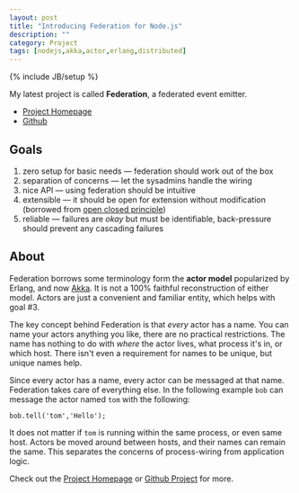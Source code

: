 ```yaml
---
layout: post
title: "Introducing Federation for Node.js"
description: ""
category: Project
tags: [nodejs,akka,actor,erlang,distributed]
---
```

{% include JB/setup %}

My latest project is called **Federation**,
a federated event emitter.

- [Project Homepage][3]
- [Github][4]

## Goals

1. zero setup for basic needs — federation should work out of the box
2. separation of concerns — let the sysadmins handle the wiring
3. nice API — using federation should be intuitive
4. extensible — it should be open for extension without modification (borrowed from [open closed principle][1])
5. reliable — failures are _okay_ but must be identifiable, back-pressure should prevent any cascading failures

## About

Federation borrows some terminology form the **actor model** popularized by Erlang, and now [Akka][2].
It is not a 100% faithful reconstruction of either model.
Actors are just a convenient and familiar entity, which helps with goal #3.

The key concept behind Federation is that _every_ actor has a name.
You can name your actors anything you like, there are no practical restrictions.
The name has nothing to do with _where_ the actor lives, what process it's in, or which host.
There isn't even a requirement for names to be unique, but unique names help.

Since every actor has a name, every actor can be messaged at that name.
Federation takes care of everything else.
In the following example `bob` can message the actor named `tom` with the following:

    bob.tell('tom','Hello');

It does not matter if `tom` is running within the same process, or even same host.
Actors be moved around between hosts, and their names can remain the same.
This separates the concerns of process-wiring from application logic.

Check out the [Project Homepage][3] or [Github Project][4] for more.

[1]: http://en.wikipedia.org/wiki/Open/closed_principle
[2]: http://akka.io/
[3]: http://underflow.ca/federation/
[4]: https://github.com/jacobgroundwater/federation

